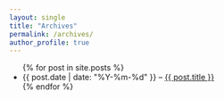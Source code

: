 ```yaml
---
layout: single
title: "Archives"
permalink: /archives/
author_profile: true
---
```


<ul class="archive__list">
{% for post in site.posts %}
  <li>
    <time datetime="{{ post.date | date_to_xmlschema }}">{{ post.date | date: "%Y-%m-%d" }}</time>
    &ndash; <a href="{{ post.url | relative_url }}">{{ post.title }}</a>
  </li>
{% endfor %}
</ul>